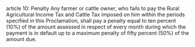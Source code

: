 article 10: Penalty
Any farmer or cattle owner, who fails to pay the Rural Agricultural Income Tax and Cattle Tax imposed on him within the periods specified in this Proclamation, shall pay a penalty equal to ten percent (10%) of the amount assessed in respect of every month during which the payment is in default up to a maximum penalty of fifty percent (50%) of the amount due. 
<ul>
</ul>
